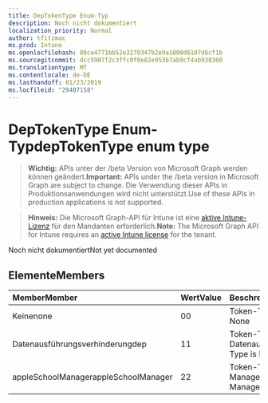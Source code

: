 ```yaml
---
title: DepTokenType Enum-Typ
description: Noch nicht dokumentiert
localization_priority: Normal
author: tfitzmac
ms.prod: Intune
ms.openlocfilehash: 09ce4771bb52e3270347b2e9a1808d6107d6cf1b
ms.sourcegitcommit: dcc5907f2c3ffc0f0e82e953b7ab9cf4ab938360
ms.translationtype: MT
ms.contentlocale: de-DE
ms.lasthandoff: 01/23/2019
ms.locfileid: "29407158"
---
```

# <a name="deptokentype-enum-type"></a><span data-ttu-id="e55ac-103">DepTokenType Enum-Typ</span><span class="sxs-lookup"><span data-stu-id="e55ac-103">depTokenType enum type</span></span>

> <span data-ttu-id="e55ac-104">**Wichtig:** APIs unter der /beta Version von Microsoft Graph werden können geändert.</span><span class="sxs-lookup"><span data-stu-id="e55ac-104">**Important:** APIs under the /beta version in Microsoft Graph are subject to change.</span></span> <span data-ttu-id="e55ac-105">Die Verwendung dieser APIs in Produktionsanwendungen wird nicht unterstützt.</span><span class="sxs-lookup"><span data-stu-id="e55ac-105">Use of these APIs in production applications is not supported.</span></span>

> <span data-ttu-id="e55ac-106">**Hinweis:** Die Microsoft Graph-API für Intune ist eine [aktive Intune-Lizenz](https://go.microsoft.com/fwlink/?linkid=839381) für den Mandanten erforderlich.</span><span class="sxs-lookup"><span data-stu-id="e55ac-106">**Note:** The Microsoft Graph API for Intune requires an [active Intune license](https://go.microsoft.com/fwlink/?linkid=839381) for the tenant.</span></span>

<span data-ttu-id="e55ac-107">Noch nicht dokumentiert</span><span class="sxs-lookup"><span data-stu-id="e55ac-107">Not yet documented</span></span>

## <a name="members"></a><span data-ttu-id="e55ac-108">Elemente</span><span class="sxs-lookup"><span data-stu-id="e55ac-108">Members</span></span>
|<span data-ttu-id="e55ac-109">Member</span><span class="sxs-lookup"><span data-stu-id="e55ac-109">Member</span></span>|<span data-ttu-id="e55ac-110">Wert</span><span class="sxs-lookup"><span data-stu-id="e55ac-110">Value</span></span>|<span data-ttu-id="e55ac-111">Beschreibung</span><span class="sxs-lookup"><span data-stu-id="e55ac-111">Description</span></span>|
|:---|:---|:---|
|<span data-ttu-id="e55ac-112">Keine</span><span class="sxs-lookup"><span data-stu-id="e55ac-112">none</span></span>|<span data-ttu-id="e55ac-113">0</span><span class="sxs-lookup"><span data-stu-id="e55ac-113">0</span></span>|<span data-ttu-id="e55ac-114">Token-Typ ist None.</span><span class="sxs-lookup"><span data-stu-id="e55ac-114">Token Type is None</span></span>|
|<span data-ttu-id="e55ac-115">Datenausführungsverhinderung</span><span class="sxs-lookup"><span data-stu-id="e55ac-115">dep</span></span>|<span data-ttu-id="e55ac-116">1</span><span class="sxs-lookup"><span data-stu-id="e55ac-116">1</span></span>|<span data-ttu-id="e55ac-117">Token-Typ ist Datenausführungsverhinderung.</span><span class="sxs-lookup"><span data-stu-id="e55ac-117">Token Type is Dep.</span></span>|
|<span data-ttu-id="e55ac-118">appleSchoolManager</span><span class="sxs-lookup"><span data-stu-id="e55ac-118">appleSchoolManager</span></span>|<span data-ttu-id="e55ac-119">2</span><span class="sxs-lookup"><span data-stu-id="e55ac-119">2</span></span>|<span data-ttu-id="e55ac-120">Token-Typ ist Apple School-Manager</span><span class="sxs-lookup"><span data-stu-id="e55ac-120">Token Type is Apple School Manager</span></span>|




